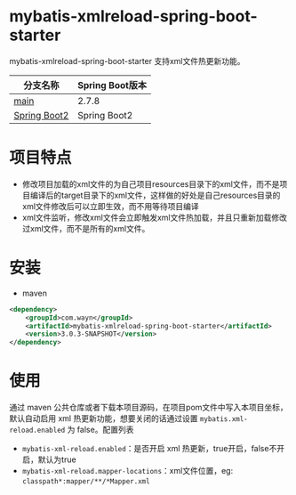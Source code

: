 # mybatis-xmlreload-spring-boot-starter
mybatis-xmlreload-spring-boot-starter 支持xml文件热更新功能。

| 分支名称                                                                                              | Spring Boot版本 |
|---------------------------------------------------------------------------------------------------|---------------|
| [main](https://github.com/wayn111/mybatis-xmlreload-spring-boot-starter)                          | 2.7.8         |
| [Spring Boot2](https://github.com/wayn111/mybatis-xmlreload-spring-boot-starter/tree/springboot2) | Spring Boot2  

# 项目特点
- 修改项目加载的xml文件的为自己项目resources目录下的xml文件，而不是项目编译后的target目录下的xml文件，这样做的好处是自己resources目录的xml文件修改后可以立即生效，而不用等待项目编译
- xml文件监听，修改xml文件会立即触发xml文件热加载，并且只重新加载修改过xml文件，而不是所有的xml文件。

# 安装
- maven
```xml
<dependency>
    <groupId>com.wayn</groupId>
    <artifactId>mybatis-xmlreload-spring-boot-starter</artifactId>
    <version>3.0.3-SNAPSHOT</version>
</dependency>
```

# 使用
通过 maven 公共仓库或者下载本项目源码，在项目pom文件中写入本项目坐标，默认自动启用 xml 热更新功能，想要关闭的话通过设置 `mybatis.xml-reload.enabled`
为 false。配置列表
- `mybatis-xml-reload.enabled`：是否开启 xml 热更新，true开启，false不开启，默认为true
- `mybatis-xml-reload.mapper-locations`：xml文件位置，eg: `classpath*:mapper/**/*Mapper.xml`

